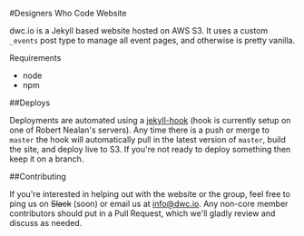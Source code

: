 #Designers Who Code Website

dwc.io is a Jekyll based website hosted on AWS S3. It uses a custom `_events` post type to manage all event pages, and otherwise is pretty vanilla.

Requirements
* node
* npm

##Deploys

Deployments are automated using a [jekyll-hook](https://github.com/developmentseed/jekyll-hook) (hook is currently setup on one of Robert Nealan's servers). Any time there is a push or merge to `master` the hook will automatically pull in the latest version of `master`, build the site, and deploy live to S3. If you're not ready to deploy something then keep it on a branch.
 
##Contributing

 If you're interested in helping out with the website or the group, feel free to ping us on ~~Slack~~ (soon) or email us at info@dwc.io. Any non-core member contributors should put in a Pull Request, which we'll gladly review and discuss as needed.

